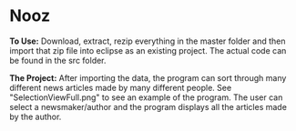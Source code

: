 # Nooz
<b>To Use:</b> Download, extract, rezip everything in the master folder and then import that zip file into eclipse as an existing project. The actual code can be found in the src folder.

<b>The Project:</b> After importing the data, the program can sort through many different news articles made by many different people. See "SelectionViewFull.png" to see an example of the program. The user can select a newsmaker/author and the program displays all the articles made by the author.
